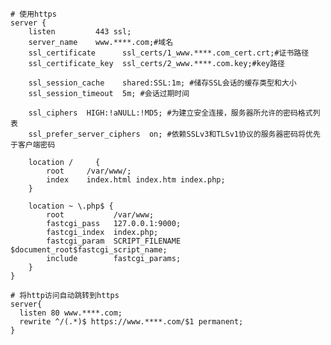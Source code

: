     # 使用https
    server {                                                                      
        listen         443 ssl;                                                  
        server_name    www.****.com;#域名                          
        ssl_certificate      ssl_certs/1_www.****.com_cert.crt;#证书路径      
        ssl_certificate_key  ssl_certs/2_www.****.com.key;#key路径              
                                                                                 
        ssl_session_cache    shared:SSL:1m; #储存SSL会话的缓存类型和大小                        
        ssl_session_timeout  5m; #会话过期时间                                               
                                                                                 
        ssl_ciphers  HIGH:!aNULL:!MD5; #为建立安全连接，服务器所允许的密码格式列表                                          
        ssl_prefer_server_ciphers  on; #依赖SSLv3和TLSv1协议的服务器密码将优先于客户端密码
                                                
        location /     {                                                 
            root     /var/www/;                               
            index    index.html index.htm index.php;                           
        }                                                                
                                                                                 
        location ~ \.php$ {                                                      
            root           /var/www;                                     
            fastcgi_pass   127.0.0.1:9000;                                       
            fastcgi_index  index.php;                                            
            fastcgi_param  SCRIPT_FILENAME  $document_root$fastcgi_script_name;  
            include        fastcgi_params;                                       
        }                                                                        
    }

    # 将http访问自动跳转到https
    server{                                                     
      listen 80 www.****.com;                           
      rewrite ^/(.*)$ https://www.****.com/$1 permanent;  
    }

